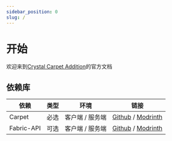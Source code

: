 ```yaml
---
sidebar_position: 0
slug: /
---
```


# 开始

欢迎来到[Crystal Carpet Addition](https://modrinth.com/mod/crystalcarpetaddition)的官方文档

## 依赖库

| 依赖         | 类型 | 环境        | 链接                                                                                                 |
|------------|----|-----------|----------------------------------------------------------------------------------------------------|
| Carpet     | 必选 | 客户端 / 服务端 | [Github](https://github.com/gnembon/fabric-carpet) / [Modrinth](https://modrinth.com/mod/carpet)   |
| Fabric-API | 可选 | 客户端 / 服务端 | [Github](https://github.com/FabricMC/fabric) / [Modrinth](https://modrinth.com/mod/fabric-api)     |